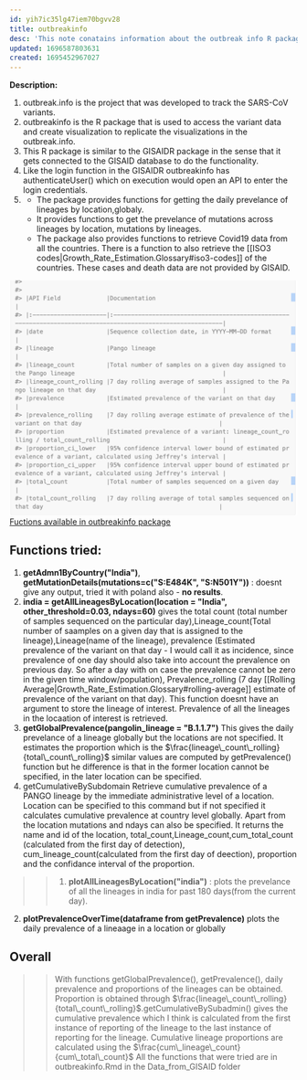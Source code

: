 ```yaml
---
id: yih7ic35lg47iem70bgvv28
title: outbreakinfo
desc: 'This note conatains information about the outbreak info R package'
updated: 1696587803631
created: 1695452967027
---
```


**Description:**

1. outbreak.info is the project that was developed to track the SARS-CoV variants.
2. outbreakinfo is the R package that is used to access the variant data and create visualization to replicate the visualizations in the outbreak.info.
3. This R package is similar to the GISAIDR package in the sense that it gets connected to the GISAID database to do the functionality.
4. Like the login function in the GISAIDR outbreakinfo has authenticateUser() which on execution would open an API to enter the login credentials.
5.
   - The package provides functions for getting the daily prevelance of lineages by location,globaly.
   - It provides functions to get the prevelance of mutations across lineages by location, mutations by lineages.
   - The package also provides functions to retrieve Covid19 data from all the countries. There is a function to also retrieve the [[ISO3 codes|Growth_Rate_Estimation.Glossary#iso3-codes]] of the countries. These cases and death data are not provided by GISAID.


![prevalence field description](assets/images/Field_description.png)
[Fuctions available in outbreakinfo package](https://outbreak-info.github.io/R-outbreak-info/reference/index.html)

## **Functions tried:**
1. **getAdmn1ByCountry("India")**, **getMutationDetails(mutations=c("S:E484K", "S:N501Y"))** : doesnt give any output, tried it with poland also - **no results**.
2. **india = getAllLineagesByLocation(location = "India", other_threshold=0.03, ndays=60)** gives the total count (total number of samples sequenced on the particular day),Lineage_count(Total number of saamples on a given day that is assigned to the lineage),Lineage(name of the lineage), prevalence (Estimated prevalence of the variant on that day - I would call it as incidence, since prevalence of one day should also take into account the prevalence on previous day. So after a day with on case the prevalence cannot be zero in the given time window/population), Prevalence_rolling (7 day [[Rolling Average|Growth_Rate_Estimation.Glossary#rolling-average]] estimate of prevalence of the variant on that day). This function doesnt have an argument to store the lineage of interest. Prevalence of all the lineages in the locaation of interest is retrieved.
3. **getGlobalPrevalence(pangolin_lineage = "B.1.1.7")** This gives the daily prevelance of a lineage globally but the locations are not specified. It estimates the proportion which is the $\frac{lineage\_count\_rolling}{total\_count\_rolling}$ similar values are computed by getPrevalence() function but he difference is that in the former location cannot be specified, in the later location can be specified.
4. getCumulativeBySubdomain Retrieve cumulative prevalence of a PANGO lineage by the immediate administrative level of a location. Location can be specified to this command but if not specified it calculates cumulative prevalence at country level globally. Apart from the location mutations and ndays can also be specified. It returns the name and id of the location, total_count,Lineage_count,cum_total_count (calculated from the first day of detection), cum_lineage_count(calculated from the first day of deection), proportion and the confidance interval of the proportion.

>> 1. **plotAllLineagesByLocation("india")** : plots the prevelance of all the lineages in india for past 180 days(from the current day).
2. **plotPrevalenceOverTime(dataframe from getPrevalence)** plots the daily prevalence of a lineaage in a location or globally

## Overall

>> With functions getGlobalPrevalence(), getPrevalence(), daily prevalence and proportions of the lineages can be obtained. Proportion is obtained through $\frac{lineage\_count\_rolling}{total\_count\_rolling}$.getCumulativeBySubadmin() gives the cumulative prevalence which I think is calculated from the first instance of reporting of the lineage to the last instance of reporting for the lineage. Cumulative lineage proportions are calculated using the $\frac{cum\_lineage\_count}{cum\_total\_count}$
>> All the functions that were tried are in outbreakinfo.Rmd in the Data_from_GISAID folder